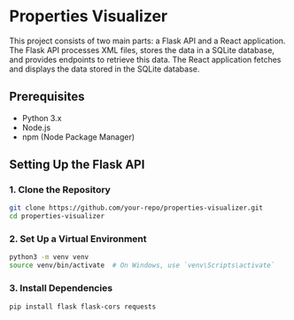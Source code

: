 # Properties Visualizer

This project consists of two main parts: a Flask API and a React application. The Flask API processes XML files, stores the data in a SQLite database, and provides endpoints to retrieve this data. The React application fetches and displays the data stored in the SQLite database.

## Prerequisites

- Python 3.x
- Node.js
- npm (Node Package Manager)

## Setting Up the Flask API

### 1. Clone the Repository

```bash
git clone https://github.com/your-repo/properties-visualizer.git
cd properties-visualizer
```
### 2. Set Up a Virtual Environment

```bash
python3 -m venv venv
source venv/bin/activate  # On Windows, use `venv\Scripts\activate`
```
### 3. Install Dependencies

```bash
pip install flask flask-cors requests
```